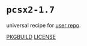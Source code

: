 # `pcsx2-1.7`

universal recipe for [user repo](../themartiancompany/ur).

[PKGBUILD](PKGBUILD)
[LICENSE](COPYING)
